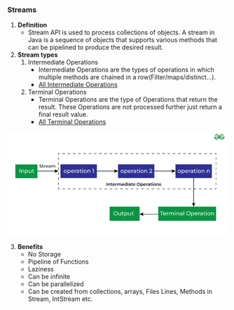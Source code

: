 ### Streams
1. **Definition**
   - Stream API is used to process collections of objects. A stream in Java is a sequence of objects that supports various methods that can be pipelined to produce the desired result. 
2. **Stream types**
   1. Intermediate Operations
      - Intermediate Operations are the types of operations in which multiple methods are chained in a row(Filter/maps/distinct...).
      - [All Intermediate Operations](StreamIntermediateOperationsExample.java)
   2. Terminal Operations
      - Terminal Operations are the type of Operations that return the result. These Operations are not processed further just return a final result value.
      - [All Terminal Operations](StreamTerminalOperationsExample.java)

![Diagram](streams-operations.png)

3. **Benefits**
   - No Storage
   - Pipeline of Functions
   - Laziness
   - Can be infinite
   - Can be parallelized
   - Can be created from collections, arrays, Files Lines, Methods in Stream, IntStream etc.

